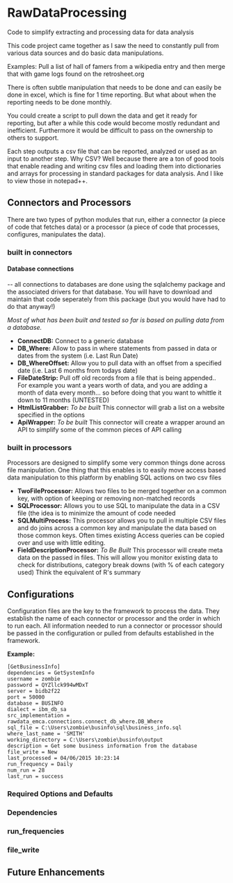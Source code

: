 # RawDataProcessing
Code to simplify extracting and processing data for data analysis

This code project came together as I saw the need to constantly pull from various data sources and do basic
data manipulations.

Examples:  Pull a list of hall of famers from a wikipedia entry and then merge that with game logs found on the retrosheet.org

There is often subtle manipulation that needs to be done and can easily be done in excel, which is fine for 1 time reporting.  But what about when the reporting needs to be done monthly.  

You could create a script to pull down the data and get it ready for reporting, but after a while this code would become mostly redundant and inefficient.  Furthermore it would be difficult to pass on the ownership to others to support.

Each step outputs a csv file that can be reported, analyzed or used as an input to another step.  Why CSV?  Well because there are a ton of good tools that enable reading and writing csv files and loading them into dictionaries and arrays for processing in standard packages for data analysis.  And I like to view those in notepad++.

## Connectors and Processors
There are two types of python modules that run, either a connector (a piece of code that fetches data) or a processor (a piece of code that processes, configures, manipulates the data).

### built in connectors

#### Database connections
-- all connections to databases are done using the sqlalchemy package and the associated drivers for that database.  You will have to download and maintain that code seperately from this package (but you would have had to do that anyway!)

*Most of what has been built and tested so far is based on pulling data from a database.*

* **ConnectDB:**  Connect to a generic database
* **DB_Where:** Allow to pass in where statements from passed in data or dates from the system (i.e. Last Run Date)
* **DB_WhereOffset:**  Allow you to pull data with an offset from a specified date (i.e. Last 6 months from todays date)
* **FileDateStrip:**  Pull off old records from a file that is being appended.. For example you want a years worth of data, and you are adding a month of data every month... so before doing that you want to whittle it down to 11 months (UNTESTED)
* **HtmlListGrabber:** *To be built* This connector will grab a list on a website specified in the options
* **ApiWrapper:**  *To be built* This connector will create a wrapper around an API to simplify some of the common pieces of API calling

### built in processors
Processors are designed to simplify some very common things done across file manipulation.  One thing that this enables is to easily move access based data manipulation to this platform by enabling SQL actions on two csv files

* **TwoFileProcessor:**  Allows two files to be merged together on a common key, with option of keeping or removing non-matched records
* **SQLProcessor:**  Allows you to use SQL to manipulate the data in a CSV file (the idea is to minimize the amount of code needed
* **SQLMultiProcess:** This processor allows you to pull in multiple CSV files and do joins across a common key and manipulate the data based on those common keys.  Often times existing Access queries can be copied over and use with little editing.
* **FieldDescriptionProcessor:** *To Be Built* This processor will create meta data on the passed in files.  This will allow you monitor existing data to check for distributions, category break downs (with % of each category used) Think the equivalent of R's summary


## Configurations
Configuration files are the key to the framework to process the data.  They establish the name of each connector or processor and the order in which to run each.  All information needed to run a connector or processor should be passed in the configuration or pulled from defaults established in the framework.

**Example:**
```
[GetBusinessInfo]
dependencies = GetSystemInfo
username = zombie
password = QYZllck994wMDxT
server = bidb2f22
port = 50000
database = BUSINFO
dialect = ibm_db_sa
src_implementation = rawdata_emca.connections.connect_db_where.DB_Where
sql_file = C:\Users\zombie\businfo\sql\business_info.sql
where_last_name = 'SMITH'
working_directory = C:\Users\zombie\businfo\output
description = Get some business information from the database
file_write = New
last_processed = 04/06/2015 10:23:14
run_frequency = Daily
num_run = 28
last_run = success
```

### Required Options and Defaults


### Dependencies

### run_frequencies

### file_write

## Future Enhancements
